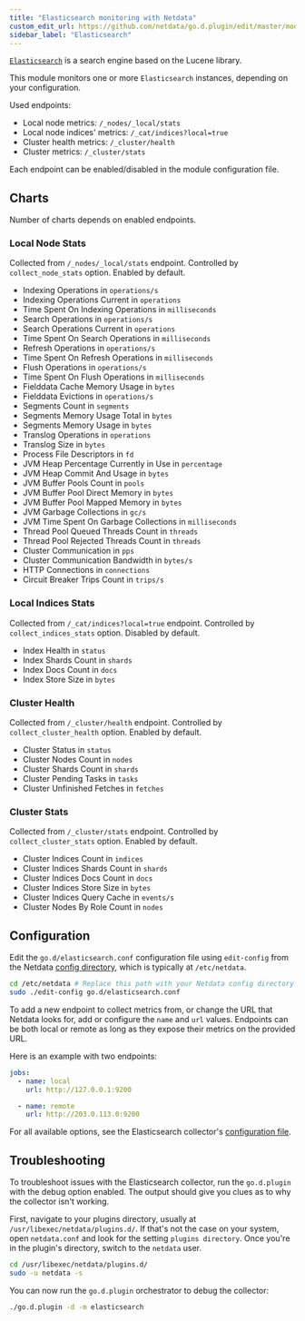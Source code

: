 ```yaml
---
title: "Elasticsearch monitoring with Netdata"
custom_edit_url: https://github.com/netdata/go.d.plugin/edit/master/modules/elasticsearch/README.md
sidebar_label: "Elasticsearch"
---
```




[`Elasticsearch`](https://www.elastic.co/elasticsearch/) is a search engine based on the Lucene library.

This module monitors one or more `Elasticsearch` instances, depending on your configuration.

Used endpoints:

- Local node metrics: `/_nodes/_local/stats`
- Local node indices' metrics: `/_cat/indices?local=true`
- Cluster health metrics: `/_cluster/health`
- Cluster metrics: `/_cluster/stats`

Each endpoint can be enabled/disabled in the module configuration file.

## Charts

Number of charts depends on enabled endpoints.

### Local Node Stats

Collected from `/_nodes/_local/stats` endpoint. Controlled by `collect_node_stats` option. Enabled by default.

- Indexing Operations in `operations/s`
- Indexing Operations Current in `operations`
- Time Spent On Indexing Operations in `milliseconds`
- Search Operations in `operations/s`
- Search Operations Current in `operations`
- Time Spent On Search Operations in `milliseconds`
- Refresh Operations in `operations/s`
- Time Spent On Refresh Operations in `milliseconds`
- Flush Operations in `operations/s`
- Time Spent On Flush Operations in `milliseconds`
- Fielddata Cache Memory Usage in `bytes`
- Fielddata Evictions in `operations/s`
- Segments Count in `segments`
- Segments Memory Usage Total in `bytes`
- Segments Memory Usage in `bytes`
- Translog Operations in `operations`
- Translog Size in `bytes`
- Process File Descriptors in `fd`
- JVM Heap Percentage Currently in Use in `percentage`
- JVM Heap Commit And Usage in `bytes`
- JVM Buffer Pools Count in `pools`
- JVM Buffer Pool Direct Memory in `bytes`
- JVM Buffer Pool Mapped Memory in `bytes`
- JVM Garbage Collections in `gc/s`
- JVM Time Spent On Garbage Collections in `milliseconds`
- Thread Pool Queued Threads Count in `threads`
- Thread Pool Rejected Threads Count in `threads`
- Cluster Communication in `pps`
- Cluster Communication Bandwidth in `bytes/s`
- HTTP Connections in `connections`
- Circuit Breaker Trips Count in `trips/s`

### Local Indices Stats

Collected from `/_cat/indices?local=true` endpoint. Controlled by `collect_indices_stats` option. Disabled by default.

- Index Health in `status`
- Index Shards Count in `shards`
- Index Docs Count in `docs`
- Index Store Size in `bytes`

### Cluster Health

Collected from `/_cluster/health` endpoint. Controlled by `collect_cluster_health` option. Enabled by default.

- Cluster Status in `status`
- Cluster Nodes Count in `nodes`
- Cluster Shards Count in `shards`
- Cluster Pending Tasks in `tasks`
- Cluster Unfinished Fetches in `fetches`

### Cluster Stats

Collected from `/_cluster/stats` endpoint. Controlled by `collect_cluster_stats` option. Enabled by default.

- Cluster Indices Count in `indices`
- Cluster Indices Shards Count in `shards`
- Cluster Indices Docs Count in `docs`
- Cluster Indices Store Size in `bytes`
- Cluster Indices Query Cache in `events/s`
- Cluster Nodes By Role Count in `nodes`

## Configuration

Edit the `go.d/elasticsearch.conf` configuration file using `edit-config` from the
Netdata [config directory](/docs/configure/nodes), which is typically at `/etc/netdata`.

```bash
cd /etc/netdata # Replace this path with your Netdata config directory
sudo ./edit-config go.d/elasticsearch.conf
```

To add a new endpoint to collect metrics from, or change the URL that Netdata looks for, add or configure the `name` and
`url` values. Endpoints can be both local or remote as long as they expose their metrics on the provided URL.

Here is an example with two endpoints:

```yaml
jobs:
  - name: local
    url: http://127.0.0.1:9200

  - name: remote
    url: http://203.0.113.0:9200
```

For all available options, see the Elasticsearch
collector's [configuration file](https://github.com/netdata/go.d.plugin/blob/master/config/go.d/elasticsearch.conf).

## Troubleshooting

To troubleshoot issues with the Elasticsearch collector, run the `go.d.plugin` with the debug option enabled. The output
should give you clues as to why the collector isn't working.

First, navigate to your plugins directory, usually at `/usr/libexec/netdata/plugins.d/`. If that's not the case on your
system, open `netdata.conf` and look for the setting `plugins directory`. Once you're in the plugin's directory, switch
to the `netdata` user.

```bash
cd /usr/libexec/netdata/plugins.d/
sudo -u netdata -s
```

You can now run the `go.d.plugin` orchestrator to debug the collector:

```bash
./go.d.plugin -d -m elasticsearch
```
